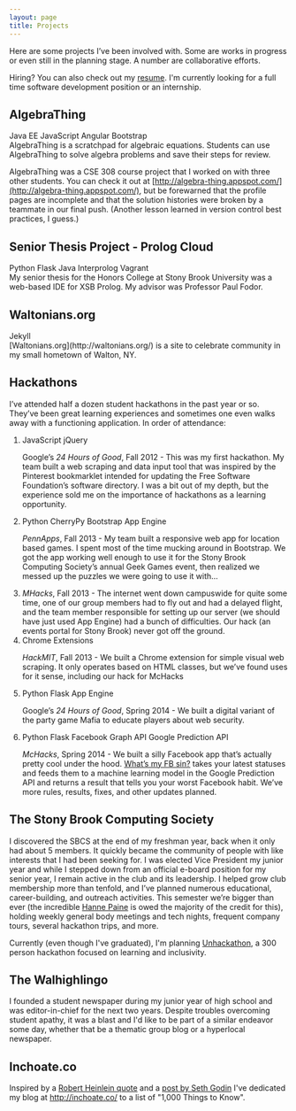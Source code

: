 ```yaml
---
layout: page
title: Projects
---
```


Here are some projects I’ve been involved with.  Some are works in progress or even still in the planning stage.  A number are collaborative efforts. 

Hiring? You can also check out my [resume](http://ctogden.com/assets/resume.pdf). I'm currently looking for a full time software development position or an internship.

AlgebraThing
------------

<div class="technologies">
    <span class="tag-label">Java EE</span>        
    <span class="tag-label">JavaScript</span>        
    <span class="tag-label">Angular</span>
    <span class="tag-label">Bootstrap</span>
</div>
AlgebraThing is a scratchpad for algebraic equations. Students can use AlgebraThing to solve algebra problems and save their steps for review.

AlgebraThing was a CSE 308 course project that I worked on with three other students. You can check it out at [http://algebra-thing.appspot.com/](http://algebra-thing.appspot.com/), but be forewarned that the profile pages are incomplete and that the solution histories were broken by a teammate in our final push. (Another lesson learned in version control best practices, I guess.)

Senior Thesis Project - Prolog Cloud
------------------------------------

<div class="technologies">
    <span class="tag-label">Python</span>        
    <span class="tag-label">Flask</span>  
    <span class="tag-label">Java</span>      
    <span class="tag-label">Interprolog</span>            
    <span class="tag-label">Vagrant</span>            
</div>
My senior thesis for the Honors College at Stony Brook University was a web-based IDE for XSB Prolog. My advisor was Professor Paul Fodor.

Waltonians.org
--------------

<div class="technologies">
    <span class="tag-label">Jekyll</span>           
</div>
[Waltonians.org](http://waltonians.org/) is a site to celebrate community in my small hometown of Walton, NY. 

Hackathons
----------

I’ve attended half a dozen student hackathons in the past year or so.  They’ve been great learning experiences and sometimes one even walks away with a functioning application.  In order of attendance:

<ol>
    <li>
        <div class="technologies">
            <span class="tag-label">JavaScript</span>        
            <span class="tag-label">jQuery</span>        
        </div>
        <p>Google’s <i>24 Hours of Good</i>, Fall 2012 - This was my first hackathon. My team built a web scraping and data input tool that was inspired by the Pinterest bookmarklet intended for updating the Free Software Foundation’s software directory.  I was a bit out of my depth, but the experience sold me on the importance of hackathons as a learning opportunity.</p>
    </li>
    <li>
        <div class="technologies">
            <span class="tag-label">Python</span>        
            <span class="tag-label">CherryPy</span>  
            <span class="tag-label">Bootstrap</span>      
            <span class="tag-label">App Engine</span>            
        </div>
        <p><i>PennApps</i>, Fall 2013 - My team built a responsive web app for location based games. I spent most of the time mucking around in Bootstrap. We got the app working well enough to use it for the Stony Brook Computing Society’s annual Geek Games event, then realized we messed up the puzzles we were going to use it with...</p>
    </li>
    <li><i>MHacks</i>, Fall 2013 - The internet went down campuswide for quite some time, one of our group members had to fly out and had a delayed flight, and the team member responsible for setting up our server (we should have just used App Engine) had a bunch of difficulties. Our hack (an events portal for Stony Brook) never got off the ground.</li>
    <li>
        <div class="technologies">
            <span class="tag-label">Chrome Extensions</span>                    
        </div>
        <p><i>HackMIT</i>, Fall 2013 - We built a Chrome extension for simple visual web scraping. It only operates based on HTML classes, but we’ve found uses for it sense, including our hack for McHacks</p>
    </li>
    <li>
        <div class="technologies">
            <span class="tag-label">Python</span>        
            <span class="tag-label">Flask</span>        
            <span class="tag-label">App Engine</span>            
        </div>
        <p>Google’s <i>24 Hours of Good</i>, Spring 2014 - We built a digital variant of the party game Mafia to educate players about web security.</p>
    </li>
    <li>
        <div class="technologies">
            <span class="tag-label">Python</span>        
            <span class="tag-label">Flask</span>        
            <span class="tag-label">Facebook Graph API</span>        
            <span class="tag-label">Google Prediction API</span>              
        </div>
        <p class="within-list"><i>McHacks</i>, Spring 2014 - We built a silly Facebook app that’s actually pretty cool under the hood. <a href="http://whats-my-fb-sin.com/">What’s my FB sin?</a> takes your latest statuses and feeds them to a machine learning model in the Google Prediction API and returns a result that tells you your worst Facebook habit. We’ve more rules, results, fixes, and other updates planned.</p>
    </li>
</ol>

The Stony Brook Computing Society
---------------------------------

I discovered the SBCS at the end of my freshman year, back when it only had about 5 members. It quickly became the community of people with like interests that I had been seeking for.  I was elected Vice President my junior year and while I stepped down from an official e-board position for my senior year, I remain active in the club and its leadership. I helped grow club membership more than tenfold, and I’ve planned numerous educational, career-building, and outreach activities.  This semester we’re bigger than ever (the incredible [Hanne Paine](https://twitter.com/HannePaine) is owed the majority of the credit for this), holding weekly general body meetings and tech nights, frequent company tours, several hackathon trips, and more.  

Currently (even though I've graduated), I'm planning [Unhackathon](http://www.unhackathon.org/), a 300 person hackathon focused on learning and inclusivity.

The Walhighlingo
----------------

I founded a student newspaper during my junior year of high school and was editor-in-chief for the next two years. Despite troubles overcoming student apathy, it was a blast and I'd like to be part of a similar endeavor some day, whether that be a thematic group blog or a hyperlocal newspaper.

Inchoate.co
-----------

Inspired by a [Robert Heinlein quote](http://inchoate.co/specialization-is-for-insects/) and a [post by Seth Godin](http://sethgodin.typepad.com/seths_blog/2004/12/the_top_1000_th.html) I've dedicated my blog at http://inchoate.co/ to a list of "1,000 Things to Know".


